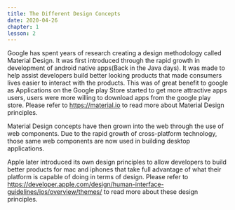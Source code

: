 ```yaml
---
title: The Different Design Concepts
date: 2020-04-26
chapter: 1
lesson: 2
---
```



Google has spent years of research creating a design methodology called Material Design. It was first introduced through the rapid growth in development of android native apps(Back in the Java days). It was made to help assist developers build better looking products that made consumers lives easier to interact with the products. This was of great benefit to google as Applications on the Google play Store started to get more attractive apps users, users were more willing to download apps from the google play store.  Please refer to https://material.io to read more about Material Design principles.

Material Design concepts have then grown into the web through the use of web components. Due to the rapid growth of cross-platform technology, those same web components are now used in building desktop applications.

Apple later introduced its own design principles to allow developers to build better products for mac and iphones that take full advantage of what their platform is capable of doing in terms of design. Please refer to https://developer.apple.com/design/human-interface-guidelines/ios/overview/themes/ to read more about these design principles. 
